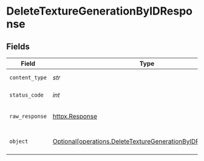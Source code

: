 # DeleteTextureGenerationByIDResponse


## Fields

| Field                                                                                                                              | Type                                                                                                                               | Required                                                                                                                           | Description                                                                                                                        |
| ---------------------------------------------------------------------------------------------------------------------------------- | ---------------------------------------------------------------------------------------------------------------------------------- | ---------------------------------------------------------------------------------------------------------------------------------- | ---------------------------------------------------------------------------------------------------------------------------------- |
| `content_type`                                                                                                                     | *str*                                                                                                                              | :heavy_check_mark:                                                                                                                 | HTTP response content type for this operation                                                                                      |
| `status_code`                                                                                                                      | *int*                                                                                                                              | :heavy_check_mark:                                                                                                                 | HTTP response status code for this operation                                                                                       |
| `raw_response`                                                                                                                     | [httpx.Response](https://www.python-httpx.org/api/#response)                                                                       | :heavy_check_mark:                                                                                                                 | Raw HTTP response; suitable for custom response parsing                                                                            |
| `object`                                                                                                                           | [Optional[operations.DeleteTextureGenerationByIDResponseBody]](../../models/operations/deletetexturegenerationbyidresponsebody.md) | :heavy_minus_sign:                                                                                                                 | Responses for DELETE /api/rest/v1/generations-texture/{id}                                                                         |